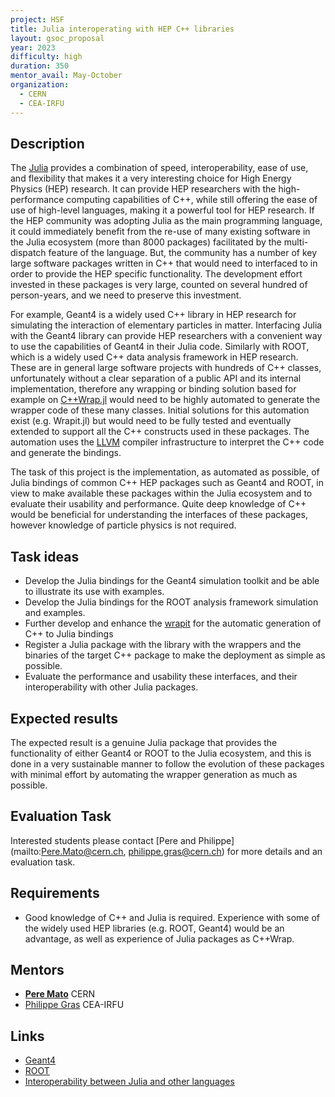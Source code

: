 ```yaml
---
project: HSF
title: Julia interoperating with HEP C++ libraries 
layout: gsoc_proposal
year: 2023
difficulty: high
duration: 350
mentor_avail: May-October
organization:
  - CERN
  - CEA-IRFU
---
```


## Description
The [Julia](https://julialang.org) provides a combination of speed, interoperability, ease of use, and flexibility that makes it a very interesting choice for High Energy Physics (HEP) research. It can provide HEP researchers with the high-performance computing capabilities of C++, while still offering the ease of use of high-level languages, making it a powerful tool for HEP research. If the HEP community was adopting Julia as the main programming language, it could immediately benefit from the re-use of many existing software in the Julia ecosystem (more than 8000 packages) facilitated by the multi-dispatch feature of the language. But, the community has a number of key large software packages written in C++ that would need to interfaced to in order to provide the HEP specific functionality. The development effort invested in these packages is very large, counted on several hundred of person-years, and we need to preserve this investment.

For example, Geant4 is a widely used C++ library in HEP research for simulating the interaction of elementary particles in matter. Interfacing Julia with the Geant4 library can provide HEP researchers with a convenient way to use the capabilities of Geant4 in their Julia code. Similarly with ROOT, which is a widely used C++ data analysis framework in HEP research. These are in general large software projects with hundreds of C++ classes, unfortunately without a clear separation of a public API and its internal implementation, therefore any wrapping or binding solution based for example on [C++Wrap.jl](https://github.com/JuliaInterop/CxxWrap.jl) would need to be highly automated to generate the wrapper code of these many classes. Initial solutions for this automation exist (e.g. Wrapit.jl) but would need to be fully tested and eventually extended to support all the C++ constructs used in these packages. The automation uses the [LLVM](https://llvm.org) compiler infrastructure to interpret the C++ code and generate the bindings.

The task of this project is the implementation, as automated as possible, of Julia bindings of common C++ HEP packages such as Geant4 and ROOT, in view to make available these packages within the Julia ecosystem and to evaluate their usability and performance. Quite deep knowledge of C++ would be beneficial for understanding the interfaces of these packages, however knowledge of particle physics is not required.

## Task ideas
 * Develop the Julia bindings for the Geant4 simulation toolkit and be able to illustrate its use with examples.
 * Develop the Julia bindings for the ROOT analysis framework simulation and examples.
 * Further develop and enhance the [wrapit](https://github.com/grasph/wrapit) for the automatic generation of C++ to Julia bindings
 * Register a Julia package with the library with the wrappers and the binaries of the target C++ package to make the deployment as simple as possible.
 * Evaluate the performance and usability these interfaces, and their interoperability with other Julia packages. 

## Expected results
The expected result is a genuine Julia package that provides the functionality of either Geant4 or ROOT to the Julia ecosystem, and this is done in a very sustainable manner to follow the evolution of these packages with minimal effort by automating the wrapper generation as much as possible. 

## Evaluation Task
Interested students please contact [Pere and Philippe](mailto:Pere.Mato@cern.ch, philippe.gras@cern.ch) for more details and an evaluation task.

## Requirements
 * Good knowledge of C++ and Julia is required. Experience with some of the widely used HEP libraries (e.g. ROOT, Geant4) would be an advantage, as well as experience of Julia packages as C++Wrap.

## Mentors
 * **[Pere Mato](mailto:pere.mato@cern.ch)** CERN
 * [Philippe Gras](mailto:philippe.gras@cern.ch) CEA-IRFU

## Links
 * [Geant4](https://geant4.web.cern.ch)
 * [ROOT](https://root.cern.ch)
 * [Interoperability between Julia and other languages](https://github.com/JuliaInterop)

